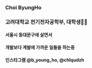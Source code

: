 ### Choi ByungHo    

### 고려대학교 전기전자공학부, 대학생🐯💡        

#### 서울시 동대문구에 살면서    

#### 개발보다 계발에 가까운 일들을 하는중    

#### 인스타그램 @b_young_ho, @chlqudzh
  
<!---
bankochoi/bankochoi is a ✨ special ✨ repository because its `README.md` (this file) appears on your GitHub profile.
You can click the Preview link to take a look at your changes.
--->
